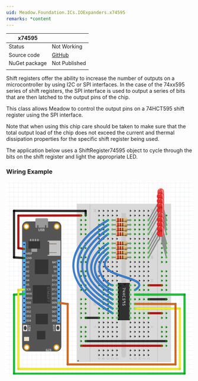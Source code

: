 ```yaml
---
uid: Meadow.Foundation.ICs.IOExpanders.x74595
remarks: *content
---
```


| x74595    |             |
|-----------|-------------|
| Status    | Not Working |
| Source code        | [GitHub](https://github.com/WildernessLabs/Meadow.Foundation/tree/master/Source/Meadow.Foundation.Peripherals/ICs.IOExpanders.x74595)  |
| NuGet package      | Not Published
| | |

Shift registers offer the ability to increase the number of outputs on a microcontroller by using I2C or SPI interfaces. In the case of the 74xx595 series of shift registers, the SPI interface is used to output a series of bits that are then latched to the output pins of the chip.

This class allows Meadow to control the output pins on a 74HCT595 shift register using the SPI interface.

Note that when using this chip care should be taken to make sure that the total output load of the chip does not exceed the current and thermal dissipation properties for the specific shift register being used.

The application below uses a ShiftRegister74595 object to cycle through the bits on the shift register and light the appropriate LED.

### Wiring Example

![](../../API_Assets/Meadow.Foundation.ICs.IOExpanders.x74595/x74595.svg)
